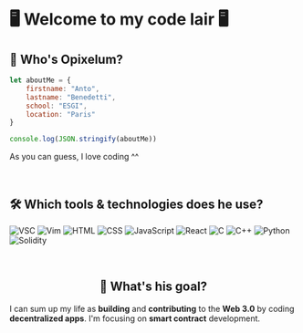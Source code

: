 # **🖥️ Welcome to my code lair 🖥️**

## **🤔 Who's Opixelum?**

```javascript
let aboutMe = {
    firstname: "Anto",
    lastname: "Benedetti",
    school: "ESGI",
    location: "Paris"
}

console.log(JSON.stringify(aboutMe))
```
As you can guess, I love coding ^^

<br>

## 🛠️ **Which tools & technologies does he use?** 

![VSC](https://img.shields.io/badge/IDE-VS_Code-007ACC?style=for-the-badge&logo=visualstudiocode)
![Vim](https://img.shields.io/badge/Editor-Vim-019733?style=for-the-badge&logo=vim)
![HTML](https://img.shields.io/badge/Code-HTML-E34F26?style=for-the-badge&logo=html5)
![CSS](https://img.shields.io/badge/Code-CSS-1572B6?style=for-the-badge&logo=css3)
![JavaScript](https://img.shields.io/badge/Code-JavaScript-F7DF1E?style=for-the-badge&logo=javascript)
![React](https://img.shields.io/badge/Framework-React-61DAFB?style=for-the-badge&logo=react)
![C](https://img.shields.io/badge/Code-C-A8B9CC?style=for-the-badge&logo=c)
![C++](https://img.shields.io/badge/Code-C++-00599C?style=for-the-badge&logo=cplusplus)
![Python](https://img.shields.io/badge/Code-Python-3776AB?style=for-the-badge&logo=python)
![Solidity](https://img.shields.io/badge/Code-Solidity-363636?style=for-the-badge&logo=solidity)

<br>

## <center> 🎯 **What's his goal?** </center>

I can sum up my life as **building** and **contributing** to the **Web 3.0** by
coding **decentralized apps**.
I'm focusing on **smart contract** development.
